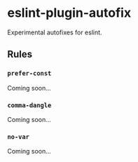 # eslint-plugin-autofix

Experimental autofixes for eslint.

## Rules

### `prefer-const`

Coming soon...

### `comma-dangle`

Coming soon...

### `no-var`

Coming soon...
